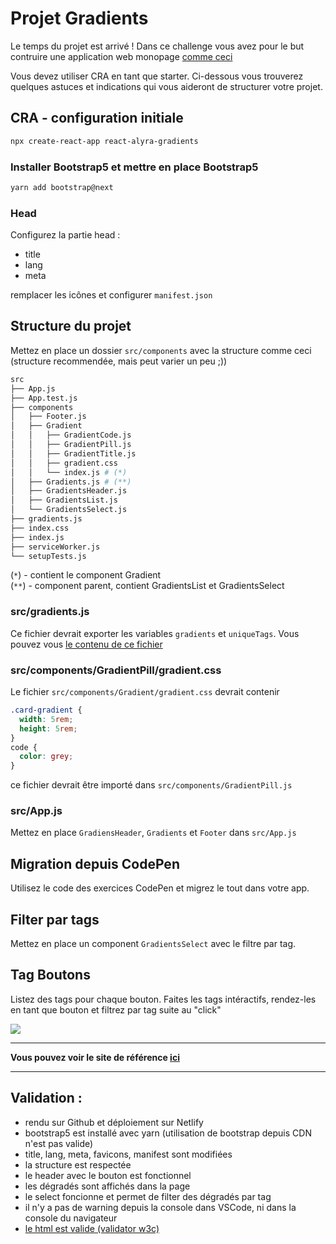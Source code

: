 # Projet Gradients

Le temps du projet est arrivé ! Dans ce challenge vous avez pour le but contruire une application web monopage [comme ceci](https://alyra-gradients-bonus.netlify.app/)

Vous devez utiliser CRA en tant que starter. Ci-dessous vous trouverez quelques astuces et indications qui vous aideront de structurer votre  projet.

##  CRA - configuration initiale

```bash
npx create-react-app react-alyra-gradients
```

### Installer Bootstrap5 et mettre en place Bootstrap5

```bash
yarn add bootstrap@next
```

### Head

Configurez la partie head :
  - title
  - lang
  - meta

remplacer les icônes et configurer `manifest.json`

## Structure du projet

Mettez en place un dossier `src/components` avec la structure comme ceci (structure recommendée, mais peut varier un peu ;))

```bash
src
├── App.js
├── App.test.js
├── components
│   ├── Footer.js
│   ├── Gradient
│   │   ├── GradientCode.js
│   │   ├── GradientPill.js
│   │   ├── GradientTitle.js
│   │   ├── gradient.css
│   │   └── index.js # (*)
│   ├── Gradients.js # (**)
│   ├── GradientsHeader.js
│   ├── GradientsList.js
│   └── GradientsSelect.js
├── gradients.js
├── index.css
├── index.js
├── serviceWorker.js
└── setupTests.js
```

(`*`) - contient le component Gradient  
(`**`) - component parent, contient GradientsList et GradientsSelect

### src/gradients.js

Ce fichier devrait exporter les variables `gradients` et `uniqueTags`. Vous pouvez vous [le contenu de ce fichier](https://codepen.io/alyra/pen/73e755888ff0a8fa07d0561d108537ac.js)

### src/components/GradientPill/gradient.css

Le fichier `src/components/Gradient/gradient.css` devrait contenir

```css
.card-gradient {
  width: 5rem;
  height: 5rem;
}
code {
  color: grey;
}
```

ce fichier devrait être importé dans `src/components/GradientPill.js`

### src/App.js

Mettez en place `GradiensHeader`, `Gradients` et `Footer` dans `src/App.js`

## Migration depuis CodePen

Utilisez le code des exercices CodePen et migrez le tout dans votre app.

## Filter par tags

Mettez en place un component `GradientsSelect` avec le filtre par tag.

## Tag Boutons

Listez des tags pour chaque bouton. Faites les tags intéractifs, rendez-les en tant que bouton et filtrez par tag suite au "click"

![](https://wptemplates.pehaa.com/assets/alyra/gradients-tags.png)

---

**Vous pouvez voir le site de référence [ici](https://alyra-gradients-bonus.netlify.app/)**

---

## Validation :

- rendu sur Github et déploiement sur Netlify
- bootstrap5 est installé avec yarn (utilisation de bootstrap depuis CDN n'est pas valide)
- title, lang, meta, favicons, manifest sont modifiées
- la structure est respectée
- le header avec le bouton est fonctionnel
- les dégradés sont affichés dans la page
- le select foncionne et permet de filter des dégradés par tag
- il n'y a pas de warning depuis la console dans VSCode, ni dans la console du navigateur
- [le html est valide (validator w3c)](https://validator.w3.org/nu/)


